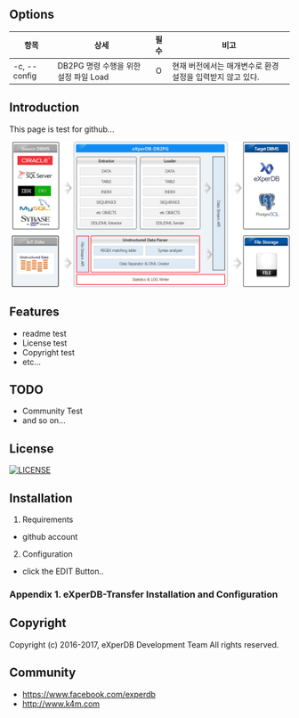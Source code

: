 ## Options
|항목|상세|필수|비고|
|----------|--------|:----:|----|
|-c, --config <arg> | DB2PG 명령 수행을 위한 설정 파일 Load | O | 현재 버전에서는 매개변수로 환경 설정을 입력받지 않고 있다.|
  


## Introduction
This page is test for github... 

![](./Images/DB2PG_Architecture.png "eXperDB-Management Dashboard")

## Features
* readme test
* License test
* Copyright test
* etc...


## TODO
* Community Test
* and so on...





## License
[![LICENSE](https://img.shields.io/bugzilla/996038.svg)](https://github.com/experdb/eXperDB-Management/blob/master/LICENSE)


## Installation
1. Requirements
- github account

2. Configuration
- click the EDIT Button..

### Appendix 1. eXperDB-Transfer Installation and Configuration


## Copyright
Copyright (c) 2016-2017, eXperDB Development Team
All rights reserved.


## Community
* https://www.facebook.com/experdb
* http://www.k4m.com








